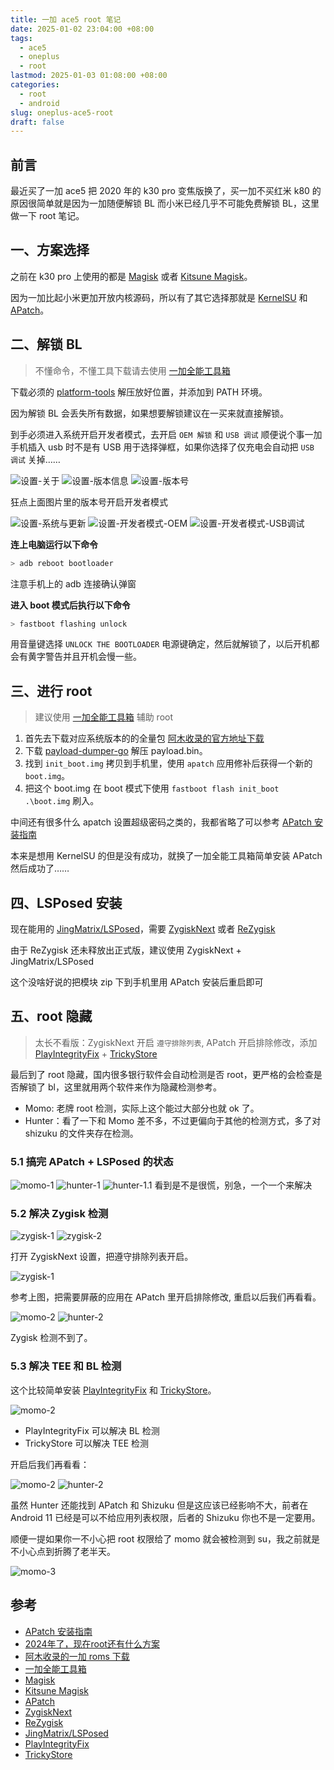 ```yaml
---
title: 一加 ace5 root 笔记
date: 2025-01-02 23:04:00 +08:00
tags:
  - ace5
  - oneplus
  - root
lastmod: 2025-01-03 01:08:00 +08:00
categories:
  - root
  - android
slug: oneplus-ace5-root
draft: false
---
```


## 前言

最近买了一加 ace5 把 2020 年的 k30 pro 变焦版换了，买一加不买红米 k80 的原因很简单就是因为一加随便解锁 BL 而小米已经几乎不可能免费解锁 BL，这里做一下 root 笔记。

<!--more-->

## 一、方案选择

之前在 k30 pro 上使用的都是 [Magisk](https://github.com/topjohnwu/Magisk) 或者 [Kitsune Magisk](https://github.com/HuskyDG/magisk-files)。

因为一加比起小米更加开放内核源码，所以有了其它选择那就是 [KernelSU](https://github.com/tiann/KernelSU) 和 [APatch](https://github.com/bmax121/APatch)。

## 二、解锁 BL

> 不懂命令，不懂工具下载请去使用 [一加全能工具箱](https://optool.daxiaamu.com/optool/)

下载必须的 [platform-tools](https://developer.android.com/tools/releases/platform-tools) 解压放好位置，并添加到 PATH 环境。


因为解锁 BL 会丢失所有数据，如果想要解锁建议在一买来就直接解锁。

到手必须进入系统开启开发者模式，去开启 `OEM 解锁` 和 `USB 调试` 顺便说个事一加手机插入 usb 时不是有 USB 用于选择弹框，如果你选择了仅充电会自动把 `USB 调试` 关掉……

![设置-关于](/public/img/onepus-ace5-root/101.webp)
![设置-版本信息](/public/img/onepus-ace5-root/102.webp)
![设置-版本号](/public/img/onepus-ace5-root/103.webp)

狂点上面图片里的版本号开启开发者模式

![设置-系统与更新](/public/img/onepus-ace5-root/102.webp)
![设置-开发者模式-OEM](/public/img/onepus-ace5-root/103.webp)
![设置-开发者模式-USB调试](/public/img/onepus-ace5-root/104.webp)

**连上电脑运行以下命令**
``` sh
> adb reboot bootloader
```

注意手机上的 adb 连接确认弹窗


**进入 boot 模式后执行以下命令**

``` sh
> fastboot flashing unlock
```

用音量键选择 `UNLOCK THE BOOTLOADER` 电源键确定，然后就解锁了，以后开机都会有黄字警告并且开机会慢一些。


## 三、进行 root

> 建议使用 [一加全能工具箱](https://optool.daxiaamu.com/optool/) 辅助 root

1. 首先去下载对应系统版本的的全量包 [阿木收录的官方地址下载](https://yun.daxiaamu.com/OnePlus_Roms/%E4%B8%80%E5%8A%A0OnePlus%20ACE%205)
2. 下载 [payload-dumper-go](https://github.com/ssut/payload-dumper-go) 解压 payload.bin。
3. 找到 `init_boot.img` 拷贝到手机里，使用 `apatch` 应用修补后获得一个新的 `boot.img`。
4. 把这个 boot.img 在 boot 模式下使用 `fastboot flash init_boot .\boot.img` 刷入。

中间还有很多什么 apatch 设置超级密码之类的，我都省略了可以参考 [APatch 安装指南](https://apatch.dev/zh_CN/install.html)

本来是想用 KernelSU 的但是没有成功，就换了一加全能工具箱简单安装 APatch 然后成功了……

## 四、LSPosed 安装

现在能用的 [JingMatrix/LSPosed](https://github.com/JingMatrix/LSPosed)，需要 [ZygiskNext](https://github.com/Dr-TSNG/ZygiskNext) 或者 [ReZygisk](https://github.com/PerformanC/ReZygisk)

由于 ReZygisk 还未释放出正式版，建议使用 ZygiskNext + JingMatrix/LSPosed

这个没啥好说的把模块 zip 下到手机里用 APatch 安装后重启即可


## 五、root 隐藏

> 太长不看版：ZygiskNext 开启 `遵守排除列表`, APatch 开启排除修改，添加 [PlayIntegrityFix](https://github.com/chiteroman/PlayIntegrityFix) + [TrickyStore](https://github.com/5ec1cff/TrickyStore)

最后到了 root 隐藏，国内很多银行软件会自动检测是否 root，更严格的会检查是否解锁了 bl，这里就用两个软件来作为隐藏检测参考。

- Momo: 老牌 root 检测，实际上这个能过大部分也就 ok 了。
- Hunter：看了一下和 Momo 差不多，不过更偏向于其他的检测方式，多了对 shizuku 的文件夹存在检测。


### 5.1 搞完 APatch + LSPosed 的状态

![momo-1](/public/img/onepus-ace5-root/002.webp)
![hunter-1](/public/img/onepus-ace5-root/003.webp)
![hunter-1.1](/public/img/onepus-ace5-root/004.webp)
看到是不是很慌，别急，一个一个来解决

### 5.2 解决 Zygisk 检测


![zygisk-1](/public/img/onepus-ace5-root/005.webp)
![zygisk-2](/public/img/onepus-ace5-root/006.webp)

打开 ZygiskNext 设置，把遵守排除列表开启。

![zygisk-1](/public/img/onepus-ace5-root/007.webp)

参考上图，把需要屏蔽的应用在 APatch 里开启排除修改, 重启以后我们再看看。

![momo-2](/public/img/onepus-ace5-root/009.webp)
![hunter-2](/public/img/onepus-ace5-root/008.webp)

Zygisk 检测不到了。

### 5.3 解决 TEE 和 BL 检测

这个比较简单安装 [PlayIntegrityFix](https://github.com/chiteroman/PlayIntegrityFix) 和 [TrickyStore](https://github.com/5ec1cff/TrickyStore)。

![momo-2](/public/img/onepus-ace5-root/010.webp)

- PlayIntegrityFix 可以解决 BL 检测
- TrickyStore 可以解决 TEE 检测

开启后我们再看看：

![momo-2](/public/img/onepus-ace5-root/011.webp)
![hunter-2](/public/img/onepus-ace5-root/012.webp)

虽然 Hunter 还能找到 APatch 和 Shizuku 但是这应该已经影响不大，前者在 Android 11 已经是可以不给应用列表权限，后者的 Shizuku 你也不是一定要用。

顺便一提如果你一不小心把 root 权限给了 momo 就会被检测到 su，我之前就是不小心点到折腾了老半天。

![momo-3](/public/img/onepus-ace5-root/001.webp)


## 参考

- [APatch 安装指南](https://apatch.dev/zh_CN/install.html)
- [2024年了，现在root还有什么方案](https://dkrain.com/posts/2024%E5%B9%B4%E4%BA%86%EF%BC%8C%E7%8E%B0%E5%9C%A8root%E8%BF%98%E6%9C%89%E4%BB%80%E4%B9%88%E6%96%B9%E6%A1%88/)
- [阿木收录的一加 roms 下载](https://yun.daxiaamu.com/OnePlus_Roms/)
- [一加全能工具箱](https://optool.daxiaamu.com/optool/)
- [Magisk](https://github.com/topjohnwu/Magisk)
- [Kitsune Magisk](https://github.com/HuskyDG/magisk-files)
- [APatch](https://github.com/bmax121/APatch)
- [ZygiskNext](https://github.com/Dr-TSNG/ZygiskNext)
- [ReZygisk](https://github.com/PerformanC/ReZygisk)
- [JingMatrix/LSPosed](https://github.com/JingMatrix/LSPosed)
- [PlayIntegrityFix](https://github.com/chiteroman/PlayIntegrityFix)
- [TrickyStore](https://github.com/5ec1cff/TrickyStore)